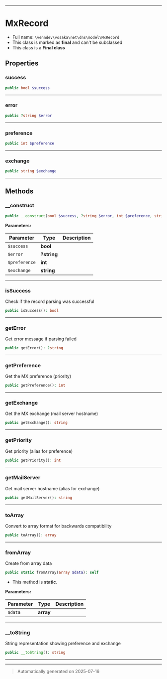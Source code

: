 ***

# MxRecord





* Full name: `\venndev\vosaka\net\dns\model\MxRecord`
* This class is marked as **final** and can't be subclassed
* This class is a **Final class**



## Properties


### success



```php
public bool $success
```






***

### error



```php
public ?string $error
```






***

### preference



```php
public int $preference
```






***

### exchange



```php
public string $exchange
```






***

## Methods


### __construct



```php
public __construct(bool $success, ?string $error, int $preference, string $exchange): mixed
```








**Parameters:**

| Parameter | Type | Description |
|-----------|------|-------------|
| `$success` | **bool** |  |
| `$error` | **?string** |  |
| `$preference` | **int** |  |
| `$exchange` | **string** |  |





***

### isSuccess

Check if the record parsing was successful

```php
public isSuccess(): bool
```












***

### getError

Get error message if parsing failed

```php
public getError(): ?string
```












***

### getPreference

Get the MX preference (priority)

```php
public getPreference(): int
```












***

### getExchange

Get the MX exchange (mail server hostname)

```php
public getExchange(): string
```












***

### getPriority

Get priority (alias for preference)

```php
public getPriority(): int
```












***

### getMailServer

Get mail server hostname (alias for exchange)

```php
public getMailServer(): string
```












***

### toArray

Convert to array format for backwards compatibility

```php
public toArray(): array
```












***

### fromArray

Create from array data

```php
public static fromArray(array $data): self
```



* This method is **static**.




**Parameters:**

| Parameter | Type | Description |
|-----------|------|-------------|
| `$data` | **array** |  |





***

### __toString

String representation showing preference and exchange

```php
public __toString(): string
```












***


***
> Automatically generated on 2025-07-16
